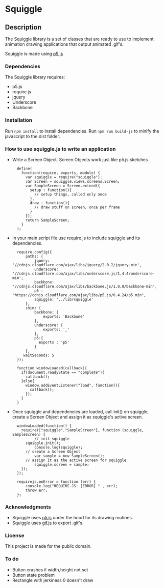 # Squiggle 

## Description

The Squiggle library is a set of classes that are ready to use to implement animation drawing applications that output animated .gif's.

Squiggle is made using [p5.js](http://p5js.org/) 

### Dependencies

The Squiggle library requires:

* p5.js
* require.js
* jquery
* Underscore
* Backbone

### Installation

Run `npm install` to install dependencies.
Run `npm run build-js` to minify the javascript to the dist folder.

### How to use squiggle.js to write an application

* Write a Screen Object. Screen Objects work just like p5.js sketches

        define(
          function(require, exports, module) {
            var squiggle = require("squiggle");
            var Screen = squiggle.views.screens.Screen;
            var SampleScreen = Screen.extend({
              setup : function(){    
                // setup things, called only once
              },
              draw : function(){
                // draw stuff on screen, once per frame
              }
            });
            return SampleScreen;
          }
        );

* In your main script file use require.js to include squiggle and its dependencies.

        require.config({
            paths: {
                jquery: '//cdnjs.cloudflare.com/ajax/libs/jquery/2.0.2/jquery.min',
                underscore: '//cdnjs.cloudflare.com/ajax/libs/underscore.js/1.4.4/underscore-min',
                backbone: '//cdnjs.cloudflare.com/ajax/libs/backbone.js/1.0.0/backbone-min',
                p5 : "https://cdnjs.cloudflare.com/ajax/libs/p5.js/0.4.24/p5.min",
                squiggle: '../lib/squiggle'
            },
            shim: {
                backbone: {
                    exports: 'Backbone'
                },
                underscore: {
                    exports: '_'
                },
                p5:{
                  exports : 'p5'
                }
            },
           waitSeconds: 5
        });

        function windowLoaded(callback){
          if(document.readyState == "complete"){
            callback();
          }else{
            window.addEventListener("load", function(){
              callback();
            });
          }
        }

* Once squiggle and dependencies are loaded, call init() on squiggle, create a Screen Object and assign it as squiggle's active screen.

        windowLoaded(function() {
          require(["squiggle","SampleScreen"], function (squiggle, SampleScreen) {
        		// init squiggle 
            squiggle.init();
        		console.log(squiggle);
            // create a Screen Object
        		var sample = new SampleScreen();
            // assign it as the active screen for squiggle
        		squiggle.screen = sample;
          });
        });

        requirejs.onError = function (err) {
            console.log("REQUIRE-JS: [ERROR] " , err);
            throw err;
        };


### Acknowledgments

* Squiggle uses [p5.js](http://p5js.org/) under the hood for its drawing routines.
* Squiggle uses [gif.js](http://jnordberg.github.io/gif.js/) to export .gif's.

### License

This project is made for the public domain. 

### To do 

* Button crashes if width,height not set
* Button state problem
* Rectangle with jerkiness 0 doesn't draw

